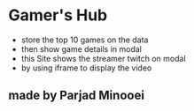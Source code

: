 # Gamer's Hub

* store the top 10 games on the data
* then show game details in modal
* this Site shows the streamer twitch on modal
* by using iframe to display the video


## made by Parjad Minooei